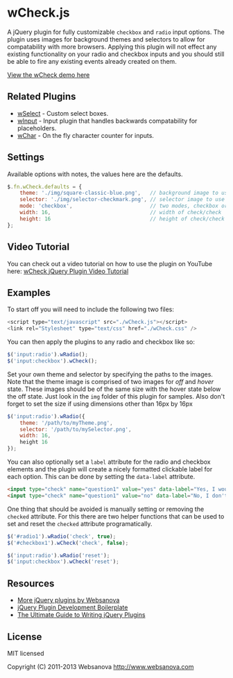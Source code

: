 # wCheck.js

A jQuery plugin for fully customizable `checkbox` and `radio` input options.  The plugin uses images for background themes and selectors to allow for compatability with more browsers.  Applying this plugin will not effect any existing functionality on your radio and checkbox inputs and you should still be able to fire any existing events already created on them.

[View the wCheck demo here](http://wcheck.websanova.com)

## Related Plugins

* [wSelect](http://wselect.websanova.com) - Custom select boxes.
* [wInput](http://winput.websanova.com) - Input plugin that handles backwards compatability for placeholders.
* [wChar](http://wchar.websanova.com) - On the fly character counter for inputs.

## Settings

Available options with notes, the values here are the defaults.

```js
$.fn.wCheck.defaults = {
    theme: './img/square-classic-blue.png',   // background image to use
    selector: './img/selector-checkmark.png', // selector image to use
    mode: 'checkbox',                         // two modes, checkbox or radio
    width: 16,                                // width of check/check
    height: 16                                // height of check/check
};
```

## Video Tutorial

You can check out a video tutorial on how to use the plugin on YouTube here: [wCheck jQuery Plugin Video Tutorial](http://youtube.com/)


## Examples

To start off you will need to include the following two files:

```js
<script type="text/javascript" src="./wCheck.js"></script>
<link rel="Stylesheet" type="text/css" href="./wCheck.css" />
```

You can then apply the plugins to any radio and checkbox like so:

```js
$('input:radio').wRadio();
$('input:checkbox').wCheck();
```

Set your own theme and selector by specifying the paths to the images.  Note that the theme image is comprised of two images for _off_ and _hover_ state.  These images should be of the same size with the hover state below the off state.  Just look in the `img` folder of this plugin for samples.  Also don't forget to set the size if using dimensions other than 16px by 16px

```js
$('input:radio').wRadio({
    theme: '/path/to/myTheme.png',
    selector: '/path/to/mySelector.png',
    width: 16,
    height 16
});
```

You can also optionally set a `label` attribute for the radio and checkbox elements and the plugin will create a nicely formatted clickable label for each option.  This can be done by setting the `data-label` attribute.

```html
<input type="check" name="question1" value="yes" data-label="Yes, I would like to subscribe"/>
<input type="check" name="question1" value="no" data-label="No, I don't want to subscribe"/>
```

One thing that should be avoided is manually setting or removing the `checked` attribute.  For this there are two helper functions that can be used to set and reset the `checked` attribute programatically.

```js
$('#radio1').wRadio('check', true);
$('#checkbox1').wCheck('check', false);

$('input:radio').wRadio('reset');
$('input:checkbox').wCheck('reset');
```


## Resources

* [More jQuery plugins by Websanova](http://websanova.com/plugins)
* [jQuery Plugin Development Boilerplate](http://www.websanova.com/tutorials/jquery/jquery-plugin-development-boilerplate)
* [The Ultimate Guide to Writing jQuery Plugins](http://www.websanova.com/tutorials/jquery/the-ultimate-guide-to-writing-jquery-plugins)


## License

MIT licensed

Copyright (C) 2011-2013 Websanova http://www.websanova.com